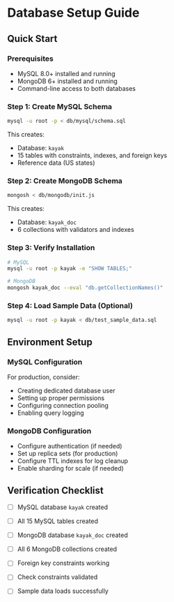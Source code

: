 # Database Setup Guide

## Quick Start

### Prerequisites
- MySQL 8.0+ installed and running
- MongoDB 6+ installed and running
- Command-line access to both databases

### Step 1: Create MySQL Schema

```bash
mysql -u root -p < db/mysql/schema.sql
```

This creates:
- Database: `kayak`
- 15 tables with constraints, indexes, and foreign keys
- Reference data (US states)

### Step 2: Create MongoDB Schema

```bash
mongosh < db/mongodb/init.js
```

This creates:
- Database: `kayak_doc`
- 6 collections with validators and indexes

### Step 3: Verify Installation

```bash
# MySQL
mysql -u root -p kayak -e "SHOW TABLES;"

# MongoDB
mongosh kayak_doc --eval "db.getCollectionNames()"
```

### Step 4: Load Sample Data (Optional)

```bash
mysql -u root -p kayak < db/test_sample_data.sql
```

## Environment Setup

### MySQL Configuration

For production, consider:
- Creating dedicated database user
- Setting up proper permissions
- Configuring connection pooling
- Enabling query logging

### MongoDB Configuration

- Configure authentication (if needed)
- Set up replica sets (for production)
- Configure TTL indexes for log cleanup
- Enable sharding for scale (if needed)

## Verification Checklist

- [ ] MySQL database `kayak` created
- [ ] All 15 MySQL tables created
- [ ] MongoDB database `kayak_doc` created
- [ ] All 6 MongoDB collections created
- [ ] Foreign key constraints working
- [ ] Check constraints validated
- [ ] Sample data loads successfully

